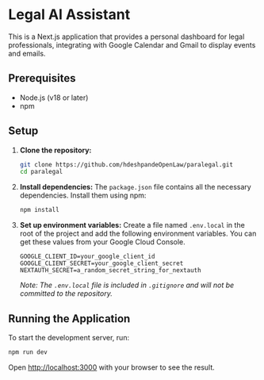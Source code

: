 # Legal AI Assistant

This is a Next.js application that provides a personal dashboard for legal professionals, integrating with Google Calendar and Gmail to display events and emails.

## Prerequisites

- Node.js (v18 or later)
- npm

## Setup

1.  **Clone the repository:**
    ```bash
    git clone https://github.com/hdeshpandeOpenLaw/paralegal.git
    cd paralegal
    ```

2.  **Install dependencies:**
    The `package.json` file contains all the necessary dependencies. Install them using npm:
    ```bash
    npm install
    ```

3.  **Set up environment variables:**
    Create a file named `.env.local` in the root of the project and add the following environment variables. You can get these values from your Google Cloud Console.

    ```
    GOOGLE_CLIENT_ID=your_google_client_id
    GOOGLE_CLIENT_SECRET=your_google_client_secret
    NEXTAUTH_SECRET=a_random_secret_string_for_nextauth
    ```
    *Note: The `.env.local` file is included in `.gitignore` and will not be committed to the repository.*

## Running the Application

To start the development server, run:

```bash
npm run dev
```

Open [http://localhost:3000](http://localhost:3000) with your browser to see the result.
